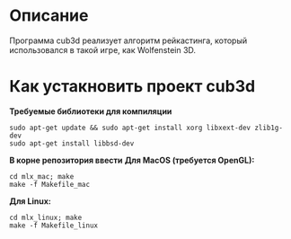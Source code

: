 # Описание
Программа cub3d реализует алгоритм рейкастинга, который использовался в такой игре, как Wolfenstein 3D.
# Как устакновить проект cub3d
**Требуемые библиотеки для компиляции**
```
sudo apt-get update && sudo apt-get install xorg libxext-dev zlib1g-dev
sudo apt-get install libbsd-dev
```
**В корне репозитория ввести**
**Для MacOS (требуется OpenGL):**
```
cd mlx_mac; make
make -f Makefile_mac
```
**Для Linux:**
```
cd mlx_linux; make
make -f Makefile_linux
```

